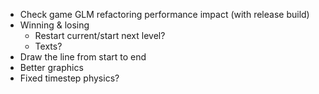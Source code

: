 - Check game GLM refactoring performance impact (with release build)
- Winning & losing
    - Restart current/start next level?
    - Texts?
- Draw the line from start to end
- Better graphics
- Fixed timestep physics?